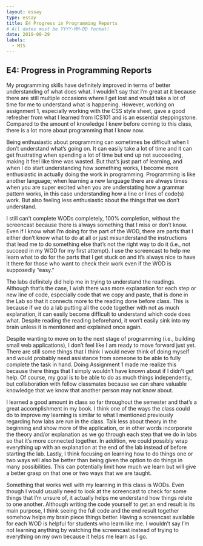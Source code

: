 ```yaml
---
layout: essay
type: essay
title: E4 Progress in Programming Reports
# All dates must be YYYY-MM-DD format!
date: 2019-08-29
labels:
  - MIS
---
```


## E4: Progress in Programming Reports


My programming skills have definitely improved in terms of better understanding of what does what. I wouldn’t say that I’m great at it because there are still multiple occasions where I get lost and  would take a lot of time for me to understand what is happening. However, working on assignment 1, especially working with the CSS style sheet, gave a good refresher from what I learned from ICS101 and is an essential steppingstone. Compared to the amount of knowledge I knew before coming to this class, there is a lot more about programming that I know now.

Being enthusiastic about programming can sometimes be difficult when I don’t understand what’s going on. It can easily take a lot of time and it can get frustrating when spending a lot of time but end up not succeeding, making it feel like time was wasted. But that’s just part of learning, and when I do start understanding how something works, I become more enthusiastic in actually doing the work in programming. Programming is like another language; when learning a new language there are always times when you are super excited when you are understating how a grammar pattern works, in this case understanding how a line or lines of code(s) work. But also feeling less enthusiastic about the things that we don’t understand.

I still can’t complete WODs completely, 100% completion, without the screencast because there is always something that I miss or don’t know. Even if I know what I’m doing for the part of the WOD, there are parts that I either don’t know what to do at all or just misunderstand the instructions that lead me to do something else that’s not the right way to do it (i.e., not succeed in my WOD for my first attempt). I use the screencast to help me learn what to do for the parts that I get stuck on and it’s always nice to have it there for those who want to check their work even if the WOD is supposedly “easy.”

The labs definitely did help me in trying to understand the readings. Although that’s the case, I wish there was more explanation for each step or new line of code, especially code that we copy and paste, that is done in the Lab so that it connects more to the reading done before class. This is because if we do a lab putting all the code together with not as much explanation, it can easily become difficult to understand which code does what. Despite reading the reading beforehand, it won’t easily sink into my brain unless it is mentioned and explained once again.

Despite wanting to move on to the next stage of programming (i.e., building small web applications), I don’t feel like I am ready to move forward just yet. There are still some things that I think I would never think of doing myself and would probably need assistance from someone to be able to fully complete the task in hand. Doing Assignment 1 made me realize this because there things that I simply wouldn’t have known about if I didn’t get help. Of course, my goal is to be able to do as much things independently, but collaboration with fellow classmates because we can share valuable knowledge that we know that another person may not know about.

I learned a good amount in class so far throughout the semester and that’s a great accomplishment in my book. I think one of the ways the class could do to improve my learning is similar to what I mentioned previously regarding how labs are run in the class. Talk less about theory in the beginning and show more of the application, or in other words incorporate the theory and/or explanation as we go through each step that we do in labs so that it’s more connected together. In addition, we could possibly wrap everything up with an explanation at the end of the lab instead of before starting the lab. Lastly, I think focusing on learning how to do things one or two ways will also be better than being given the option to do things in many possibilities. This can potentially limit how much we learn but will give a better grasp on that one or two ways that we are taught.

Something that works well with my learning in this class is WODs. Even though I would usually need to look at the screencast to check for some things that I’m unsure of, it actually helps me understand how things relate to one another. Although writing the code yourself to get an end result is its main purpose, I think seeing the full code and the end result together somehow helps my brain piece things better. Having a screencast available for each WOD is helpful for students who learn like me. I wouldn’t say I’m not learning anything by watching the screencast instead of trying to everything on my own because it helps me learn as I go.
